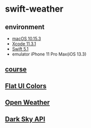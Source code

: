 # swift-weather

## environment
- [macOS 10.15.3](https://www.apple.com/tw/macos/catalina/)
- [Xcode 11.3.1](https://developer.apple.com/xcode/)
- [Swift 5.1](https://swift.org/)
- emulator iPhone 11 Pro Max(iOS 13.3)

## [course](https://www.udemy.com/course/mastering-mvvm-for-ios/)

## [Flat UI Colors](https://flatuicolors.com/)

## [Open Weather](https://openweathermap.org/)

## [Dark Sky API](https://darksky.net/dev)
